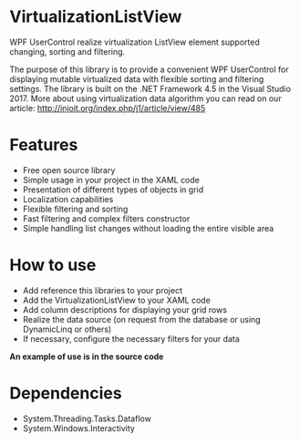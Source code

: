 # VirtualizationListView
WPF UserControl realize virtualization ListView element supported changing, sorting and filtering.

The purpose of this library is to provide a convenient WPF UserControl for displaying mutable virtualized data with flexible sorting and filtering settings.
The library is built on the .NET Framework 4.5 in the Visual Studio 2017.
More about using virtualization data algorithm you can read on our article:
http://injoit.org/index.php/j1/article/view/485

# Features

* Free open source library
* Simple usage in your project in the XAML code
* Presentation of different types of objects in grid
* Localization capabilities
* Flexible filtering and sorting
* Fast filtering and complex filters constructor
* Simple handling list changes without loading the entire visible area

# How to use

* Add reference this libraries to your project
* Add the VirtualizationListView to your XAML code
* Add column descriptions for displaying your grid rows
* Realize the data source (on request from the database or using DynamicLinq or others)
* If necessary, configure the necessary filters for your data

**An example of use is in the source code**

# Dependencies

* System.Threading.Tasks.Dataflow
* System.Windows.Interactivity

